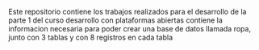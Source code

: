 Este repositorio contiene los trabajos realizados para el desarrollo de la parte 1 del curso desarrollo con plataformas abiertas
contiene la informacion necesaria para poder crear una base de datos llamada ropa, junto con 3 tablas y con 8 registros en cada tabla
